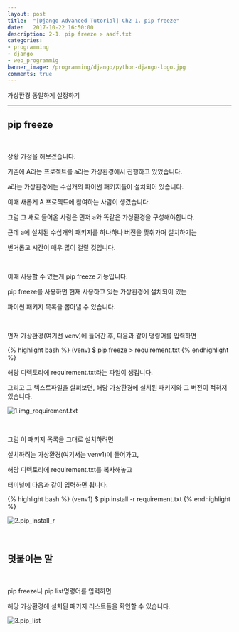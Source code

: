 ```yaml
---
layout: post
title:  "[Django Advanced Tutorial] Ch2-1. pip freeze"
date:   2017-10-22 16:50:00
description: 2-1. pip freeze > asdf.txt
categories:
- programming
- django
- web_programmig
banner_image: /programming/django/python-django-logo.jpg
comments: true
---
```


가상환경 동일하게 설정하기

---

## pip freeze

<br>

상황 가정을 해보겠습니다.

기존에 A라는 프로젝트를 a라는 가상환경에서 진행하고 있었습니다.

a라는 가상환경에는 수십개의 파이썬 패키지들이 설치되어 있습니다.

이때 새롭게 A 프로젝트에 참여하는 사람이 생겼습니다.

그럼 그 새로 들어온 사람은 먼저 a와 똑같은 가상환경을 구성해야합니다.

근데 a에 설치된 수십개의 패키지를 하나하나 버전을 맞춰가며 설치하기는

번거롭고 시간이 매우 많이 걸릴 것입니다.

<br>

이때 사용할 수 있는게 pip freeze 기능입니다.

pip freeze를 사용하면 현재 사용하고 있는 가상환경에 설치되어 있는

파이썬 패키지 목록을 뽑아낼 수 있습니다.

<br>

먼저 가상환경(여기선 venv)에 들어간 후, 다음과 같이 명령어를 입력하면

{% highlight bash %}
(venv) $ pip freeze > requirement.txt
{% endhighlight %}

해당 디렉토리에 requirement.txt라는 파일이 생깁니다.

그리고 그 텍스트파일을 살펴보면, 해당 가상환경에 설치된 패키지와 그 버전이 적혀져 있습니다.

![1.img_requirement.txt](https://lh3.googleusercontent.com/lefZObTcSSO_aEDHiRopFSzxGnLvuUpaFdDdxMXX5MlW92Wfjgova4nQDy38OZNKFurGPWnSqCtwiSINlOQbh0vWhSWYUOs-EUIxICgEa5_SrmAwepeHG6_SH4NlDEQBMpd85jwve_FNstJbGDvqHqURmNku07gVy2_HApSCmTXysHQXnl-GGss752yVjRrlFnyEdhxa-dQ087WgOHs1xONsq-BEuxhwZ2aIRcqdmggP_alXlCB1wFzG7F5drXO5ICd1l-bsQ5fIPIN-E3BCIC0sn0DqyfyelOp5lKzgtJumMalRvePWHyO4NcbAPVCpiM3gBRVgoCYw_iJDCs7YPSK27u98J2cYfNAy2cK-ZvmEQSIECJEAIeNWWzudMN9Utsfz1Z0ceqQ4bWtlIOzI1MfZFYtrWtGWokCmvCbFLwsw8gLU39-p0p3EfuTXhNcsf4Id-NGpWM7o61rQkYbtRDQhSDZa2hayMrHuUfUJ_dpiAHlu7q5UVEjFhdTsX8xY9yCe1WAtYKJhz5bFl9oJHEpbLR5T5UYU_03DtdaQMxASxDmTpdDo4GI62Pz4Wbd9yGjqPaqsX32Ynmij8ESn3OFLgsvyRNbsoxXwJyAZ0g=w1014-h510-no)

<br>

그럼 이 패키지 목록을 그대로 설치하려면

설치하려는 가상환경(여기서는 venv1)에 들어가고,

해당 디렉토리에 requirement.txt를 복사해놓고

터미널에 다음과 같이 입력하면 됩니다.

{% highlight bash %}
(venv1) $ pip install -r requirement.txt
{% endhighlight %}

![2.pip_install_r](https://lh3.googleusercontent.com/AjEkZRPXbeiihXCNC0sbJwFdzFZxM39q9EioghTKucu9ey_AGQkrBiFWdpccdZX6H82dERvAQej781inpjm5zXtr_yu8owM6I9Ef5Rklvzq6e--yVFqkcYAIlZvwmseLTrRvY2rEO4eWLSv3JYSqSKXoZ6XV_H825ZclDXOsBwrhZ_LQmrKwJ4Y8r8rbKEcyDLlDTPhU3dj10luM-OZvbaJWEP8w9iGDUM_CoYb3M1VPNv3fLO1BGqaDVQ0NC_i5YYoTPmO2YbkVNYnnkQ56EALHVo7OVg_loNeKUzs99uCtB0RpRnPtaUelJ71dH4oHTzONWlCJaUrjxUIaEGn16QNOthLZbx5v_k3sorrlYkD0I_3LSMruPfjrYw_bfNnz03zt-RkmR7MsFfh9inyTZwAeri4Mz7K-TqwcPJhn72l4ylUZ4zOMH_nYaTIdZ9FlstlBVm5lE20LW0-HSaRFGLugEFN88r3ekHMZJlD7sDdxUqHCsiDezdzmodOLQRhVwnkWpe5JewXRooykEPXjV7_MEv4ugrvvwPxdXmKC0aZI1r4B0wA8wLZgf4KNppGME1YHENXdPtZRYSXiGnM2TDlHE84tN-SLbjo2n1OrRg=w1546-h862-no)

<br>

## 덧붙이는 말

<br>

pip freeze나 pip list명령어를 입력하면

해당 가상환경에 설치된 패키지 리스트들을 확인할 수 있습니다.

![3.pip_list](https://lh3.googleusercontent.com/m71mU4ryc_31yk4PMaJJ-krvJC67rD0edyle5_8yxlrk4D5lem0M6UWifRSYEeUDxH0sn2JJ0x7h8BU1jJ_rovkezi_w5wO0uHIzC7R-SVI4zSUpfntNYDOKkLs0_SupL8laE57OKBJUq86sDy4bjBPWuL_1-R8r3Py9HgzUvEAXVmbfcK2awZngfFLzpFqPwZPlu2r_1U6kAqk2IggdPvlzF8zo9Bksb0EZdKjq-yyVF8qrDfxdyQyx1OhnjUkSMskbyqYxqBx-wh_bq-o6yY4-Q0BsD4czkzYv0uopk3Zf-neeUzw8OLdF45Vj_kvs9FxXe19KRC0FlUbVmb0JvVAQsiEoP2fJCrvpgIqVEXHNS8D-upPqLKZMea1SUyNhC7o9XWnV1mEwd4m_N17O1ddlQGfFjWH33Wzhme_MH4JADZlwBczkBG3hfu9euCpqIn29U4VBnWZo8_zltO0HRIwsx6i9_UxThxZYi6nj4k1YL05XXzNVp_XD1wBoNWb8EV4ywk4vuiLsktl-ecsGcG9mQbmIBakhXKA0Z4eLsZHWePmaDVxeXOq2ITEysmXlCjRlKAW0mQfxwf23ajC2rSr6tnp__xTbF6RZbpjzWA=w1546-h750-no)